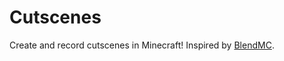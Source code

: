# Cutscenes
Create and record cutscenes in Minecraft! Inspired by [BlendMC](https://github.com/BattleDash/BlendMC).
